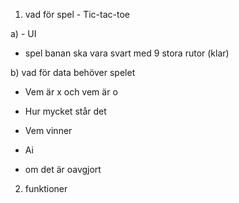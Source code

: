 1. vad för spel - Tic-tac-toe

a) - UI

- spel banan ska vara svart med 9 stora rutor (klar)

b) vad för data behöver spelet

- Vem är x och vem är o

- Hur mycket står det

- Vem vinner

- Ai

- om det är oavgjort

2. funktioner
